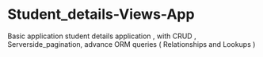# Student_details-Views-App
Basic application student details application , with CRUD , Serverside_pagination, advance ORM queries ( Relationships and Lookups )
